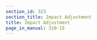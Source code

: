 ```yaml
---
section_id: 323
section_title: Impact Adjustment
title: Impact Adjustment
page_in_manual: 320-15
---
```


